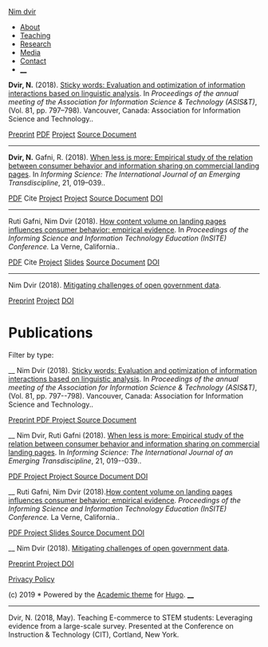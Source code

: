 [Nim dvir][0]

* [About
][1]
* [Teaching
][2]
* [Research
][3]
* [Media
][4]
* [Contact
][5]
* [__][6]

**Dvir, N.**  (2018).  [Sticky words: Evaluation and optimization of information interactions based on linguistic analysis](https://nimdvir.github.io/~nd115232/public/publication/sticky_asist/). In  _Proceedings of the annual meeting of the Association for Information Science & Technology (ASIS&T)_, (Vol. 81, pp. 797–798). Vancouver, Canada: Association for Information Science and Technology..

[Preprint](http://arxiv.org/pdf/1512.04133v1) [PDF](https://nimdvir.github.io/~nd115232/public/publication/sticky_asist/sticky_asist.pdf) [Project](https://nimdvir.github.io/~nd115232/public/project/sticky/) [Source Document](https://www.asist.org/wp-content/uploads/2018/12/Final-81st-Annual-Meeting-Proceedings.pdf#page=821)

---
**Dvir, N.**  Gafni, R.  (2018).  [When less is more: Empirical study of the relation between consumer behavior and information sharing on commercial landing pages](https://nimdvir.github.io/~nd115232/public/publication/less-isi/). In  _Informing Science: The International Journal of an Emerging Transdiscipline_, 21, 019–039..

[PDF](https://nimdvir.github.io/~nd115232/public/publication/less-isi/less-isi.pdf) Cite  [Project](https://nimdvir.github.io/~nd115232/public/project/less/) [Project](https://nimdvir.github.io/~nd115232/public/project/content/) [Source Document](https://www.informingscience.org/Publications/4015) [DOI](https://doi.org/10.28945/4015)

---
Ruti Gafni, Nim Dvir  (2018).  [How content volume on landing pages influences consumer ‎‎behavior: empirical evidence](https://nimdvir.github.io/~nd115232/public/publication/less-insite/). In  _Proceedings of the Informing Science and Information Technology Education (InSITE) Conference._  La Verne, California..

[PDF](https://nimdvir.github.io/~nd115232/public/publication/less-insite/less-insite.pdf) Cite  [Project](https://nimdvir.github.io/~nd115232/public/project/less/) [Slides](https://speakerdeck.com/ndvir/less-is-more-an-empirical-investigation-of-the-relationship-between-amount-of-digital-content-and-user-engagement) [Source Document](https://www.informingscience.org/Publications/4016) [DOI](https://doi.org/10.28945/4016)

---
Nim Dvir  (2018).  [Mitigating challenges of open government data](https://nimdvir.github.io/~nd115232/public/publication/open-data/).

[Preprint](https://www.preprints.org/manuscript/201712.0182/v4) [Project](https://nimdvir.github.io/~nd115232/public/project/content/) [DOI](https://doi.org/10.20944/preprints201712.0182.v4)

# Publications

Filter by type:

__
Nim Dvir
(2018).
[Sticky words: Evaluation and optimization of information interactions based on linguistic analysis][7].
In _Proceedings of the annual meeting of the Association for Information Science & Technology (ASIS&T)_, (Vol. 81, pp. 797--798). Vancouver, Canada: Association for Information Science and Technology..

[Preprint
][8]
[PDF
][9]
[Project
][10]
[Source Document
][11]

__
Nim Dvir, Ruti Gafni
(2018).
[When less is more: Empirical study of the relation between consumer behavior and information sharing on commercial landing pages][12].
In _Informing Science: The International Journal of an Emerging Transdiscipline_, 21, 019--039..

[PDF
][13]
[Project
][14]
[Project
][15]
[Source Document
][16]
[DOI
][17]

__
Ruti Gafni, Nim Dvir (2018).[How content volume on landing pages influences consumer ‎‎behavior: empirical evidence][18]. _Proceedings of the Informing Science and Information Technology Education (InSITE) Conference._ La Verne, California..

[PDF
][19]
[Project
][14]
[Slides
][20]
[Source Document
][21]
[DOI
][22]

__
Nim Dvir
(2018).
[Mitigating challenges of open government data][23].

[Preprint
][24]
[Project
][15]
[DOI
][25]

[Privacy Policy][26]

(c) 2019 \* 
Powered by the
[Academic theme][27] for
[Hugo][28].
[__][6]

[0]: https://www.albany.edu/~nd115232/public/
[1]: https://www.albany.edu/~nd115232/public/#about
[2]: https://www.albany.edu/~nd115232/public/#teaching
[3]: https://www.albany.edu/~nd115232/public/#publications_selected%20%281%29
[4]: https://www.albany.edu/~nd115232/public/#media
[5]: https://www.albany.edu/~nd115232/public/#contact
[6]: https://www.albany.edu/~nd115232/public/publication/#
[7]: https://www.albany.edu/~nd115232/public/publication/sticky_asist/
[8]: http://arxiv.org/pdf/1512.04133v1
[9]: https://www.albany.edu/~nd115232/public/publication/sticky_asist/sticky_asist.pdf
[10]: https://www.albany.edu/~nd115232/public/project/sticky/
[11]: https://www.asist.org/wp-content/uploads/2018/12/Final-81st-Annual-Meeting-Proceedings.pdf#page=821
[12]: https://www.albany.edu/~nd115232/public/publication/less-isi/
[13]: https://www.albany.edu/~nd115232/public/publication/less-isi/less-isi.pdf
[14]: https://www.albany.edu/~nd115232/public/project/less/
[15]: https://www.albany.edu/~nd115232/public/project/content/
[16]: https://www.informingscience.org/Publications/4015
[17]: https://doi.org/10.28945/4015
[18]: https://www.albany.edu/~nd115232/public/publication/less-insite/
[19]: https://www.albany.edu/~nd115232/public/publication/less-insite/less-insite.pdf
[20]: https://speakerdeck.com/ndvir/less-is-more-an-empirical-investigation-of-the-relationship-between-amount-of-digital-content-and-user-engagement
[21]: https://www.informingscience.org/Publications/4016
[22]: https://doi.org/10.28945/4016
[23]: https://www.albany.edu/~nd115232/public/publication/open-data/
[24]: https://www.preprints.org/manuscript/201712.0182/v4
[25]: https://doi.org/10.20944/preprints201712.0182.v4
[26]: https://www.albany.edu/~nd115232/public/privacy/
[27]: https://sourcethemes.com/academic/
[28]: https://gohugo.io/

----
Dvir, N. (2018, May). Teaching E-commerce to STEM students: Leveraging evidence
from a large-scale survey. Presented at the Conference on Instruction &amp;
Technology (CIT), Cortland, New York.
<!--stackedit_data:
eyJoaXN0b3J5IjpbLTg3NjgwNjU3NywtMzAzMjc0ODYxLDIxMj
U2MTc2MTUsNTc0MDM5MzY4XX0=
-->